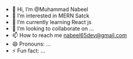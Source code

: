 - 👋 Hi, I’m @Muhammad Nabeel
- 👀 I’m interested in MERN Satck
- 🌱 I’m currently learning React js
- 💞️ I’m looking to collaborate on ...
- 📫 How to reach me nabeel65dev@gmail.com
- 😄 Pronouns: ...
- ⚡ Fun fact: ...

<!---
nabeel65dev/nabeel65dev is a ✨ special ✨ repository because its `README.md` (this file) appears on your GitHub profile.
You can click the Preview link to take a look at your changes.
--->

